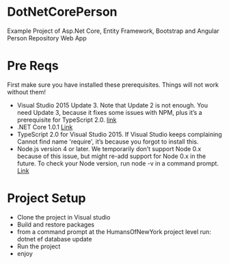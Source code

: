 # DotNetCorePerson
Example Project of Asp.Net Core, Entity Framework, Bootstrap and Angular Person Repository Web App

# Pre Reqs
First make sure you have installed these prerequisites. Things will not work without them!

* Visual Studio 2015 Update 3. Note that Update 2 is not enough. You need Update 3, because it fixes some issues with NPM, plus it’s a prerequisite for TypeScript 2.0. [link](https://www.visualstudio.com/en-us/news/releasenotes/vs2015-update3-vs)
* .NET Core 1.0.1 [Link](https://www.microsoft.com/net/core#windowscmd)
* TypeScript 2.0 for Visual Studio 2015. If Visual Studio keeps complaining Cannot find name 'require', it’s because you forgot to install this.
* Node.js version 4 or later. We temporarily don’t support Node 0.x because of this issue, but might re-add support for Node 0.x in the future. To check your Node version, run node -v in a command prompt. [Link](https://nodejs.org/en/)

# Project Setup
* Clone the project in Visual studio
* Build and restore packages
* from a command prompt at the HumansOfNewYork project level run: dotnet ef database update
* Run the project
* enjoy

